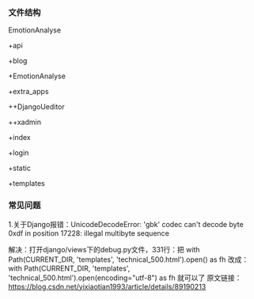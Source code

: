 ### 文件结构

EmotionAnalyse 

+api

+blog

+EmotionAnalyse

+extra_apps

++DjangoUeditor

++xadmin

+index

+login

+static

+templates

### 常见问题

1.关于Django报错：UnicodeDecodeError: 'gbk' codec can't decode byte 0xdf in position 17228: illegal multibyte sequence

解决：打开django/views下的debug.py文件，331行：把
with Path(CURRENT_DIR, 'templates', 'technical_500.html').open() as fh
改成：
with Path(CURRENT_DIR, 'templates', 'technical_500.html').open(encoding="utf-8") as fh
就可以了
原文链接：https://blog.csdn.net/yixiaotian1993/article/details/89190213